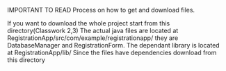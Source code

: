 IMPORTANT TO READ
Process on how to get and download files.


If you want to download the whole project start from this directory(Classwork 2,3)
The actual java files are located at RegistrationApp/src/com/example/registrationapp/
they are DatabaseManager and RegistrationForm. 
The dependant library is located at RegistrationApp/lib/
Since the files have dependencies download from this directory 
